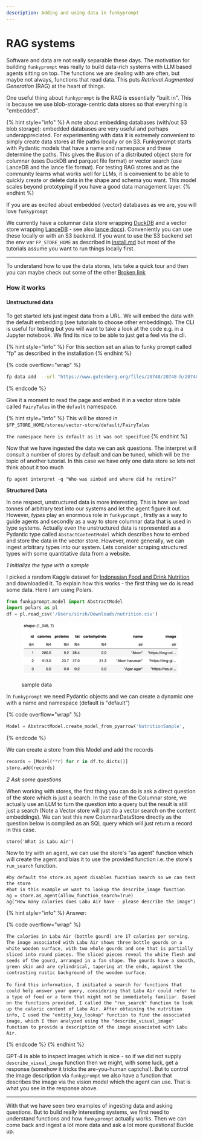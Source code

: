 ```yaml
---
description: Adding and using data in funkyprompt
---
```


# RAG systems

Software and data are not really separable these days. The motivation for building `funkyprompt` was really to build data-rich systems with LLM based agents sitting on top. The functions we are dealing with are often, but maybe not always, functions that read data. This puts _Retrieval Augmented Generation_ (RAG) at the heart of things.

One useful thing about `funkyprompt` is the RAG is essentially "built in". This is because we use blob-storage-centric data stores so that everything is "embedded".&#x20;

{% hint style="info" %}
A note about embedding databases (with/out S3 blob storage): embedded databases are very useful and perhaps underappreciated. For experimenting with data it is extremely convenient to simply create data stores at file paths locally or on S3. Funkyprompt starts with Pydantic models that have a name and namespace and these determine the paths. This gives the illusion of a distributed object store for columnar (uses DuckDB and parquet file format) or vector search (use LanceDB and the lance file format). For testing RAG stores and as the community learns what works well for LLMs, it is convenient to be able to quickly create or delete data in the shape and schema you want. This model scales beyond prototyping if you have a good data management layer.
{% endhint %}

If you are as excited about embedded (vector) databases as we are, you will love `funkyprompt`

We currently have a columnar data store wrapping [DuckDB](https://duckdb.org/) and a vector store wrapping [LanceDB](https://lancedb.github.io/lancedb/) - see also [lance docs](https://lancedb.github.io/lance/)). Conveniently you can use these locally or with an S3 backend. If you want to use the S3 backend set the env var `FP_STORE_HOME` as described in [install.md](install.md "mention") but most of the tutorials assume you want to run things locally first.

***

To understand how to use the data stores, lets take a quick tour and then you can maybe check out some of the other [Broken link](broken-reference "mention")

### How it works

#### Unstructured data&#x20;

To get started lets just ingest data from a URL. We will embed the data with the default embedding (see tutorials to choose other embeddings). The CLI is useful for testing but you will want to take a look at the code e.g. in a Jupyter notebook. We find its nice to be able to just get a feel via the cli.

{% hint style="info" %}
For this section set an alias to funky prompt called "fp" as described in the installation
{% endhint %}

{% code overflow="wrap" %}
```bash
fp data add  --url "https://www.gutenberg.org/files/20748/20748-h/20748-h.htm" -n FairyTales
```
{% endcode %}

Give it a moment to read the page and embed it in a vector store table called `FairyTales` in the `default` namespace.

{% hint style="info" %}
This will be stored in `$FP_STORE_HOME/stores/vector-store/default/FairyTales`

`The namespace here is default as it was not specified`
{% endhint %}

Now that we have ingested the data we can ask questions. The interpret will consult a number of stores by default and can be tuned, which will be the topic of another tutorial. In this case we have only one data store so lets not think about it too much

```
fp agent interpret -q "Who was sinbad and where did he retire?"
```

**Structured Data**

In one respect, unstructured data is more interesting. This is how we load tonnes of arbitrary text into our systems and let the agent figure it out. However, _types_ play an enormous role in `funkyprompt` , firstly as a way to guide agents and secondly as a way to store columnar data that is used in type systems. Actually even the unstructured data is represented as a Pydantic type called `AbstactContentModel` which describes how to embed and store the data in the vector store. However, more generally, we can ingest arbitrary types into our system. Lets consider scraping structured types with some quantitative data from a website.

_1 Initialize the type with a sample_

I picked a random Kaggle dataset for [Indonesian Food and Drink Nutrition](https://www.kaggle.com/datasets/anasfikrihanif/indonesian-food-and-drink-nutrition-dataset) and downloaded it. To explain how this works - the first thing we do is read some data. Here I am using Polars.

```python
from funkyprompt.model import AbstractModel
import polars as pl
df = pl.read_csv('/Users/sirsh/Downloads/nutrition.csv')
```

<figure><img src="../.gitbook/assets/image.png" alt=""><figcaption><p>sample data</p></figcaption></figure>

In `funkyprompt` we need Pydantic objects and we can create a dynamic one with a name and namespace (default is "default")&#x20;

{% code overflow="wrap" %}
```python
Model = AbstractModel.create_model_from_pyarrow('NutritionSample',     py_arrow_schema=df.to_arrow().schema)
```
{% endcode %}

We can create a store from this Model and add the records&#x20;

```python
records = [Model(**r) for r in df.to_dicts()]
store.add(records)
```

_2 Ask some questions_

When working with stores, the first thing you can do is ask a direct question of the store which is just a search. In the case of the Columnar store, we actually use an LLM to turn the question into a query but the result is still just a search (Note a Vector store will just do a vector search on the content embeddings). We can test this new ColumnarDataStore directly as the question below is compiled as an SQL query which will just return a record in this case.

```
store('What is Labu Air')
```

Now to try with an agent, we can use the store's "as agent" function which will create the agent and bias it to use the provided function i.e. the store's `run_search` function.&#x20;

```
#by default the store.as_agent disables fucntion search so we can test the store
#but in this example we want to lookup the describe_image function
ag = store.as_agent(allow_function_search=True)
ag("How many calories does Labu Air have - please describe the image")
```

{% hint style="info" %}
Answer:

{% code overflow="wrap" %}
```
The calories in Labu Air (bottle gourd) are 17 calories per serving. The image associated with Labu Air shows three bottle gourds on a white wooden surface, with two whole gourds and one that is partially sliced into round pieces. The sliced pieces reveal the white flesh and seeds of the gourd, arranged in a fan shape. The gourds have a smooth, green skin and are cylindrical, tapering at the ends, against the contrasting rustic background of the wooden surface.

To find this information, I initiated a search for functions that could help answer your query, considering that Labu Air could refer to a type of food or a term that might not be immediately familiar. Based on the functions provided, I called the "run_search" function to look up the caloric content of Labu Air. After obtaining the nutrition info, I used the "entity_key_lookup" function to find the associated image, which I then analyzed using the "describe_visual_image" function to provide a description of the image associated with Labu Air.
```
{% endcode %}
{% endhint %}

GPT-4 is able to inspect images which is nice - so if we did not supply `describe_visual_image` function then we might, with some luck, get a response (somehow it tricks the are-you-human captcha!). But to control the image description via `funkyprompt` we also have a function that describes the image via the vision model which the agent can use. That is what you see in the response above.

***

With that we have seen two examples of ingesting data and asking questions. But to build really interesting systems, we first need to understand functions and how `funkyprompt` actually works. Then we can come back and ingest a lot more data and ask a lot more questions! Buckle up.
